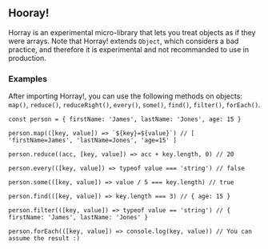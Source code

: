 ## Hooray!

Horray is an experimental micro-library that lets you treat objects as if they were arrays.
Note that Horray! extends `Object`, which considers a bad practice, and therefore it is experimental and not recommanded to use in production.

### Examples

After importing Horray!, you can use the following methods on objects: 
`map()`, `reduce()`, `reduceRight()`, `every()`, `some()`, `find()`, `filter()`, `forEach()`.

```
const person = { firstName: 'James', lastName: 'Jones', age: 15 }

person.map(([key, value]) => `${key}=${value}`) // [ 'firstName=James', 'lastName=Jones', 'age=15' ]

person.reduce((acc, [key, value]) => acc + key.length, 0) // 20

person.every(([key, value]) => typeof value === 'string') // false

person.some(([key, value]) => value / 5 === key.length) // true

person.find(([key, value]) => key.length === 3) // { age: 15 }

person.filter(([key, value]) => typeof value == 'string') // { firstName: 'James', lastName: 'Jones' }

person.forEach(([key, value]) => console.log(key, value)) // You can assume the result :)
```